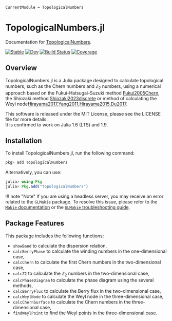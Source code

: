 ```@meta
CurrentModule = TopologicalNumbers
```

# TopologicalNumbers.jl

Documentation for [TopologicalNumbers](https://github.com/KskAdch/TopologicalNumbers.jl).



[![Stable](https://img.shields.io/badge/docs-stable-blue.svg)](https://KskAdch.github.io/TopologicalNumbers.jl/stable/)
[![Dev](https://img.shields.io/badge/docs-dev-blue.svg)](https://KskAdch.github.io/TopologicalNumbers.jl/dev/)
[![Build Status](https://github.com/KskAdch/TopologicalNumbers.jl/actions/workflows/CI.yml/badge.svg?branch=main)](https://github.com/KskAdch/TopologicalNumbers.jl/actions/workflows/CI.yml?query=branch%3Amain)
[![Coverage](https://codecov.io/gh/KskAdch/TopologicalNumbers.jl/branch/main/graph/badge.svg)](https://codecov.io/gh/KskAdch/TopologicalNumbers.jl)

## Overview

TopologicalNumbers.jl is a Julia package designed to calculate topological numbers, such as the Chern numbers and $\mathbb{Z}_2$ numbers, 
using a numerical approach based on the Fukui-Hatsugai-Suzuki method [Fukui2005Chern](@cite), the Shiozaki method [Shiozaki2023discrete](@cite) or method of calculating the Weyl node[Hirayama2017,Yang2011,Hirayama2015,Du2017](@cite).

This software is released under the MIT License, please see the LICENSE file for more details.  
It is confirmed to work on Julia 1.6 (LTS) and 1.9.


## Installation

To install TopologicalNumbers.jl, run the following command:

```julia
pkg> add TopologicalNumbers
```

Alternatively, you can use:

```julia
julia> using Pkg
julia> Pkg.add("TopologicalNumbers")
```

!!! note "Note"
    If you are using a headless server, you may receive an error related to the `GLMakie` package. To resolve this issue, please refer to the [`Makie` documentation](https://docs.makie.org/stable/documentation/headless/) or the [`GLMakie` troubleshooting guide](https://github.com/MakieOrg/Makie.jl/tree/master/GLMakie#troubleshooting-opengl).



## Package Features

This package includes the following functions:

- `showBand` to calculate the dispersion relation,
- `calcBerryPhase` to calculate the winding numbers in the one-dimensional case,
- `calcChern` to calculate the first Chern numbers in the two-dimensional case,
- `calcZ2` to calculate the $\mathbb{Z}_2$ numbers in the two-dimensional case,
- `calcPhaseDiagram` to calculate the phase diagram using the several methods,
- `calcBerryFlux` to calculate the Berry flux in the two-dimensional case,
- `calcWeylNode` to calculate the Weyl node in the three-dimensional case,
- `calcChernSurface` to calculate the Chern numbers in the three-dimensional case,
- `findWeylPoint` to find the Weyl points in the three-dimensional case.